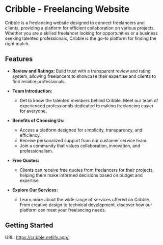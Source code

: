 # Cribble - Freelancing Website

Cribble is a freelancing website designed to connect freelancers and clients, providing a platform for efficient collaboration on various projects. Whether you are a skilled freelancer looking for opportunities or a business seeking talented professionals, Cribble is the go-to platform for finding the right match.

## Features

- **Review and Ratings:** Build trust with a transparent review and rating system, allowing freelancers to showcase their expertise and clients to find reliable professionals.

- **Team Introduction:**
  - Get to know the talented members behind Cribble. Meet our team of experienced professionals dedicated to making freelancing easier for everyone.

- **Benefits of Choosing Us:**
  - Access a platform designed for simplicity, transparency, and efficiency.
  - Receive personalized support from our customer service team.
  - Join a community that values collaboration, innovation, and professionalism.

- **Free Quotes:**
  - Clients can receive free quotes from freelancers for their projects, helping them make informed decisions based on budget and expertise.

- **Explore Our Services:**
  - Learn more about the wide range of services offered on Cribble. From creative design to technical development, discover how our platform can meet your freelancing needs.

## Getting Started

  URL: https://cribble.netlify.app/
